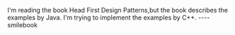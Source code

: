 I'm reading the book Head First Design Patterns,but the book describes the examples by Java.
I'm trying to implement the examples by C++.
												----smilebook
